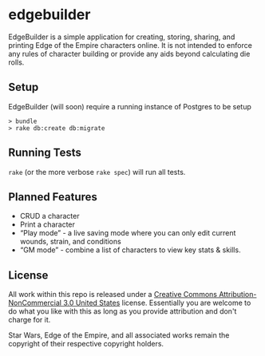 # edgebuilder

EdgeBuilder is a simple application for creating, storing, sharing, and printing Edge of the Empire characters online. It is not intended to enforce any rules of character building or provide any aids beyond calculating die rolls.

## Setup
EdgeBuilder (will soon) require a running instance of Postgres to be setup

```
> bundle
> rake db:create db:migrate
```

## Running Tests

`rake` (or the more verbose `rake spec`) will run all tests.

## Planned Features

* CRUD a character
* Print a character
* “Play mode” - a live saving mode where you can only edit current wounds, strain, and conditions
* “GM mode” - combine a list of characters to view key stats & skills.

## License

All work within this repo is released under a [Creative Commons Attribution-NonCommercial 3.0 United States](https://creativecommons.org/licenses/by-nc/3.0/us/) license. Essentially you are welcome to do what you like with this as long as you provide attribution and don't charge for it.

Star Wars, Edge of the Empire, and all associated works remain the copyright of their respective copyright holders.